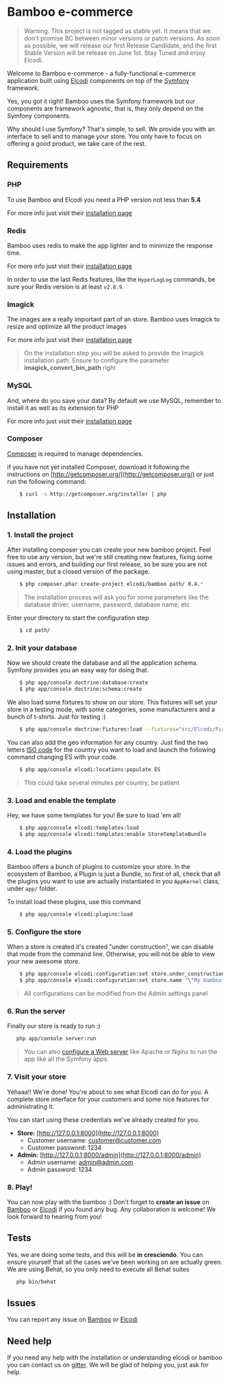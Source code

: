 Bamboo e-commerce
=================

> Warning. This project is not tagged as stable yet. It means that we don't
> promise BC between minor versions or patch versions. As soon as possible, we
> will release our first Release Candidate, and the first Stable Version will
> be release on June 1st. Stay Tuned and enjoy Elcodi.

Welcome to Bamboo e-commerce - a fully-functional e-commerce application built
using [Elcodi] components on top of the
[Symfony] framework.

Yes, you got it right! Bamboo uses the Symfony framework but our components are
framework agnostic, that is, they only depend on the Symfony components.

Why should I use Symfony?
That's simple, to sell. We provide you with an interface to sell and to manage
your store. You only have to focus on offering a good product, we take care of
the rest.

## Requirements

### PHP
To use Bamboo and Elcodi you need a PHP version not less than **5.4**

For more info just visit their
[installation page](http://php.net/manual/en/install.php)

### Redis
Bamboo uses redis to make the app lighter and to minimize the response time.

For more info just visit their
[installation page](http://redis.io/topics/quickstart)

In order to use the last Redis features, like the `HyperLogLog` commands, be
sure your Redis version is at least `v2.8.9`.

### Imagick
The images are a really important part of an store. Bamboo uses Imagick to
resize and optimize all the product images

For more info just visit their
[installation page](http://php.net/manual/en/imagick.setup.php)

> On the installation step you will be asked to provide the Imagick installation
> path. Ensure to configure the parameter **imagick_convert_bin_path** right

### MySQL
And, where do you save your data? By default we use MySQL, remember to install
it as well as its extension for PHP

For more info just visit their
[installation page](http://dev.mysql.com/doc/refman/5.1/en/installing.html)

### Composer
[Composer] is required to manage dependencies.

if you have not yet installed Composer, download it following the instructions
on [http://getcomposer.org/](http://getcomposer.org/) or just run the following
command:

```bash
    $ curl -s http://getcomposer.org/installer | php
```

## Installation

### 1. Install the project

After installing composer you can create your new bamboo project. Feel free to
use any version, but we're still creating new features, fixing some issues and
errors, and building our first release, so be sure you are not using master, but
a closed version of the package.

```bash
    $ php composer.phar create-project elcodi/bamboo path/ 0.4.*
```

> The installation process will ask you for some parameters like the database
> driver, username, password, database name, etc

Enter your directory to start the configuration step

```bash
    $ cd path/
```

### 2. Init your database

Now we should create the database and all the application schema. Symfony
provides you an easy way for doing that.

```bash
    $ php app/console doctrine:database:create
    $ php app/console doctrine:schema:create
```

We also load some fixtures to show on our store. This fixtures will set your
store in a testing mode, with some categories, some manufacturers and a bunch of
t-shirts. Just for testing :)

```bash
    $ php app/console doctrine:fixtures:load --fixtures="src/Elcodi/Fixtures" --no-interaction
```

You can also add the geo information for any country. Just find the two letters
[ISO code](http://en.wikipedia.org/wiki/ISO_3166-1#Current_codes) for the
country you want to load and launch the following command changing ES with your
code.

```bash
    $ php app/console elcodi:locations:populate ES
```

> This could take several minutes per country, be patient

### 3. Load and enable the template

Hey, we have some templates for you! Be sure to load 'em all!

```bash
    $ php app/console elcodi:templates:load
    $ php app/console elcodi:templates:enable StoreTemplateBundle
```

### 4. Load the plugins

Bamboo offers a bunch of plugins to customize your store. In the ecosystem of
Bamboo, a Plugin is just a Bundle, so first of all, check that all the plugins
you want to use are actually instantiated in you `AppKernel` class, under `app/`
folder.

To install load these plugins, use this command

```bash
    $ php app/console elcodi:plugins:load
```

### 5. Configure the store

When a store is created it's created "under construction", we can disable that
mode from the command line. Otherwise, you will not be able to view your new
awesome store.

```bash
    $ php app/console elcodi:configuration:set store.under_construction "0"
    $ php app/console elcodi:configuration:set store.name "\"My bamboo store\""
```

> All configurations can be modified from the Admin settings panel

### 6. Run the server

Finally our store is ready to run :)

```bash
   php app/console server:run
```

> You can also [configure a Web server] like Apache or Nginx to run the app like
> all the Symfony apps.

### 7. Visit your store

Yehaaa!! We're done! You're about to see what Elcodi can do for you. A complete
store interface for your customers and some nice features for administrating it.

You can start using these credentials we've already created for you.

- **Store:** [http://127.0.0.1:8000](http://127.0.0.1:8000)
    - Customer username: customer@customer.com
    - Customer password: 1234
- **Admin:** [http://127.0.0.1:8000/admin](http://127.0.0.1:8000/admin)
    - Admin username: admin@admin.com
    - Admin password: 1234

### 8. Play!

You can now play with the bamboo :)
Don't forget to **create an issue** on
[Bamboo](https://github.com/elcodi/bamboo/issues) or
[Elcodi](https://github.com/elcodi/elcodi/issues) if you found any bug.
Any collaboration is welcome! We look forward to hearing from you!

## Tests

Yes, we are doing some tests, and this will be **in cresciendo**. You can ensure
yourself that all the cases we've been working on are actually green. We are
using Behat, so you only need to execute all Behat suites

```bash
   php bin/behat
```

## Issues

You can report any issue on [Bamboo](https://github.com/elcodi/bamboo/issues) or
[Elcodi](https://github.com/elcodi/elcodi/issues)

## Need help

If you need any help with the installation or understanding elcodi or bamboo you
can contact us on [gitter](https://gitter.im/elcodi/elcodi).
We will be glad of helping you, just ask for help.


[Composer]: http://getcomposer.org/
[Symfony]: http://symfony.com
[Elcodi]: https://github.com/elcodi/elcodi
[configure a Web server]: http://symfony.com/doc/current/cookbook/configuration/web_server_configuration.html
